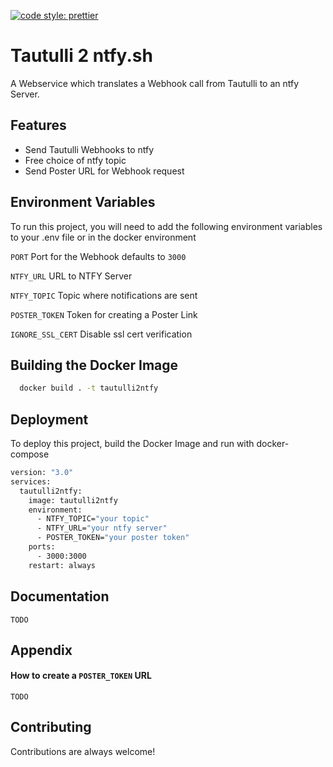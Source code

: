 [![code style: prettier](https://img.shields.io/badge/code_style-prettier-ff69b4.svg?style=flat-square)](https://github.com/prettier/prettier)

# Tautulli 2 ntfy.sh

A Webservice which translates a Webhook call from Tautulli to an ntfy Server.

## Features

- Send Tautulli Webhooks to ntfy
- Free choice of ntfy topic
- Send Poster URL for Webhook request

## Environment Variables

To run this project, you will need to add the following environment variables to your .env file or in the docker environment

`PORT` Port for the Webhook defaults to `3000`

`NTFY_URL` URL to NTFY Server

`NTFY_TOPIC` Topic where notifications are sent

`POSTER_TOKEN` Token for creating a Poster Link

`IGNORE_SSL_CERT` Disable ssl cert verification

## Building the Docker Image

```bash
  docker build . -t tautulli2ntfy
```

## Deployment

To deploy this project, build the Docker Image and run with docker-compose

```bash
version: "3.0"
services:
  tautulli2ntfy:
    image: tautulli2ntfy
    environment:
      - NTFY_TOPIC="your topic"
      - NTFY_URL="your ntfy server"
      - POSTER_TOKEN="your poster token"
    ports:
      - 3000:3000
    restart: always
```

## Documentation

`TODO`

## Appendix

#### How to create a `POSTER_TOKEN` URL

`TODO`

## Contributing

Contributions are always welcome!
